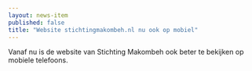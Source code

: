 ```yaml
---
layout: news-item
published: false
title: "Website stichtingmakombeh.nl nu ook op mobiel"
---
```


Vanaf nu is de website van Stichting Makombeh ook beter te bekijken op mobiele telefoons.